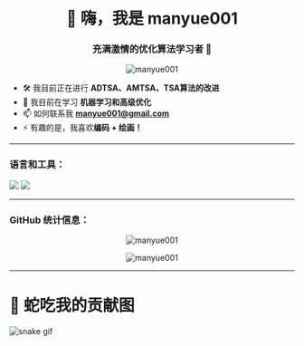 <h1 align="center">👋 嗨，我是 manyue001</h1>
<h3 align="center">充满激情的优化算法学习者 🚀</h3>

<p align="center">
  <img src="https://komarev.com/ghpvc/?username=manyue001&label=Profile%20views&color=0e75b6&style=flat" alt="manyue001" />
</p>

- 🛠 我目前正在进行 **ADTSA、AMTSA、TSA算法的改进**
- 🌱 我目前在学习 **机器学习和高级优化**
- 📫 如何联系我 **manyue001@gmail.com**
- ⚡ 有趣的是，我喜欢**编码 + 绘画！**

---

<h3 align="left">语言和工具：</h3>

<p align="left">
  <img src="https://img.shields.io/badge/Python-3776AB?style=for-the-badge&logo=python&logoColor=white"/>
  <img src="https://img.shields.io/badge/MATLAB-0076A8?style=for-the-badge&logo=mathworks&logoColor=white"/>
</p>

---

<h3 align="left">GitHub 统计信息：</h3>

<p align="center">
  <img src="https://github-readme-stats-kg3dkhfbj-manyues-projects.vercel.app/api?username=manyue001&show_icons=true&theme=tokyonight" alt="manyue001" />
</p>

<p align="center">
  <img src="https://github-readme-stats-kg3dkhfbj-manyues-projects.vercel.app/api/top-langs/?username=manyue001&layout=compact&theme=tokyonight" alt="manyue001" />
</p>

---

# 🐍 蛇吃我的贡献图

![snake gif](https://github.com/manyue001/manyue001/blob/output/github-contribution-grid-snake.gif)
